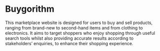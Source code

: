 # Buygorithm
This marketplace website is designed for users to buy and sell products, ranging from brand-new to second-hand items and from clothing to electronics. It aims to target shoppers who enjoy shopping through useful search tools whilst also providing accurate results according to stakeholders’ enquiries, to enhance their shopping experience.

